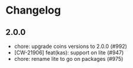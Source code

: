 # Changelog


## 2.0.0
- chore: upgrade coins versions to 2.0.0 (#992)
- [CW-21906] feat(kas): support on lite (#947)
- chore: rename lite to go on packages (#975)
